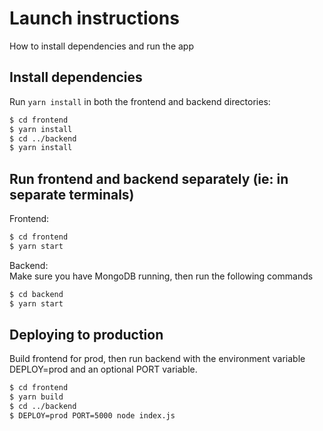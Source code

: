 # Launch instructions

How to install dependencies and run the app

## Install dependencies

Run `yarn install` in both the frontend and backend directories:

```bash
$ cd frontend
$ yarn install
$ cd ../backend
$ yarn install
```

## Run frontend and backend separately (ie: in separate terminals)

Frontend:
```bash
$ cd frontend
$ yarn start
```

Backend:  
Make sure you have MongoDB running, then run the following commands
```bash
$ cd backend
$ yarn start
```

## Deploying to production

Build frontend for prod, then run backend with the environment variable DEPLOY=prod and an optional PORT variable.
```bash
$ cd frontend
$ yarn build
$ cd ../backend
$ DEPLOY=prod PORT=5000 node index.js
```
